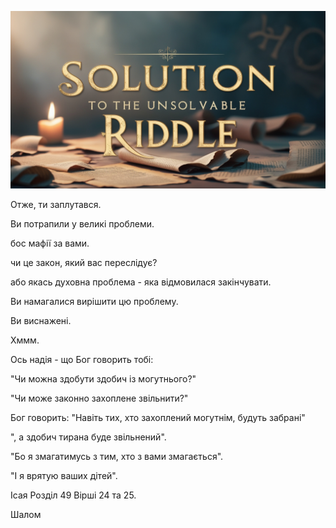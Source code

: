 ![Video cover image](../cover.jpg "cover photo")

Отже, ти заплутався.

Ви потрапили у великі проблеми.

бос мафії за вами.

чи це закон, який вас переслідує?

або якась духовна проблема - яка відмовилася закінчувати.

Ви намагалися вирішити цю проблему.

Ви виснажені.

Хммм.

Ось надія - що Бог говорить тобі:

"Чи можна здобути здобич із могутнього?"

"Чи може законно захоплене звільнити?"

Бог говорить: "Навіть тих, хто захоплений могутнім, будуть забрані"

", а здобич тирана буде звільнений".

"Бо я змагатимусь з тим, хто з вами змагається".

"І я врятую ваших дітей".

Ісая Розділ 49 Вірші 24 та 25.

Шалом
